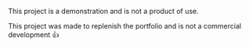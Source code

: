 This project is a demonstration and is not a product of use. 

This project was made to replenish the portfolio and is not a commercial development 👍
